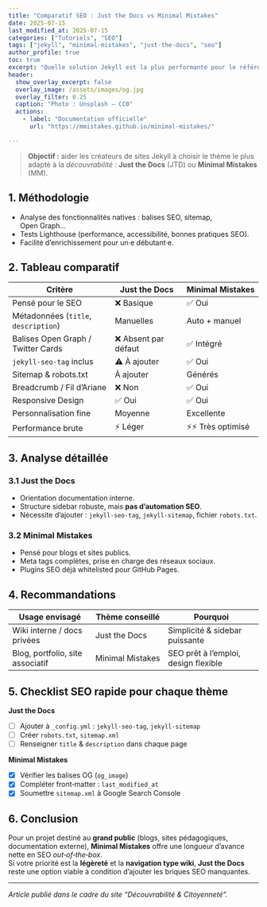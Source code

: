 ```yaml
---
title: "Comparatif SEO : Just the Docs vs Minimal Mistakes"
date: 2025-07-15
last_modified_at: 2025-07-15
categories: ["Tutoriels", "SEO"]
tags: ["jekyll", "minimal-mistakes", "just-the-docs", "seo"]
author_profile: true
toc: true
excerpt: "Quelle solution Jekyll est la plus performante pour le référencement ? Analyse détaillée entre Just the Docs et Minimal Mistakes."
header:
  show_overlay_excerpt: false
  overlay_image: /assets/images/og.jpg
  overlay_filter: 0.25
  caption: "Photo : Unsplash — CC0"
  actions:
    - label: "Documentation officielle"
      url: "https://mmistakes.github.io/minimal-mistakes/"

---
```


> **Objectif :** aider les créateurs de sites Jekyll à choisir le thème le plus adapté à la *découvrabilité* : **Just the Docs** (JTD) ou **Minimal Mistakes** (MM).

## 1. Méthodologie

- Analyse des fonctionnalités natives : balises SEO, sitemap, Open Graph…  
- Tests Lighthouse (performance, accessibilité, bonnes pratiques SEO).  
- Facilité d’enrichissement pour un·e débutant·e.

## 2. Tableau comparatif

| Critère | Just the Docs | Minimal Mistakes |
|---------|--------------|------------------|
| Pensé pour le SEO | ❌ Basique | ✅ Oui |
| Métadonnées (`title`, `description`) | Manuelles | Auto + manuel |
| Balises Open Graph / Twitter Cards | ❌ Absent par défaut | ✅ Intégré |
| `jekyll-seo-tag` inclus | ⚠️ À ajouter | ✅ Oui |
| Sitemap & robots.txt | À ajouter | Générés |
| Breadcrumb / Fil d’Ariane | ❌ Non | ✅ Oui |
| Responsive Design | ✅ Oui | ✅ Oui |
| Personnalisation fine | Moyenne | Excellente |
| Performance brute | ⚡ Léger | ⚡⚡ Très optimisé |

## 3. Analyse détaillée

### 3.1 Just the Docs

- Orientation documentation interne.  
- Structure sidebar robuste, mais **pas d’automation SEO**.  
- Nécessite d’ajouter : `jekyll-seo-tag`, `jekyll-sitemap`, fichier `robots.txt`.

### 3.2 Minimal Mistakes

- Pensé pour blogs et sites publics.  
- Meta tags complètes, prise en charge des réseaux sociaux.  
- Plugins SEO déjà whitelisted pour GitHub Pages.

## 4. Recommandations

| Usage envisagé | Thème conseillé | Pourquoi |
|----------------|-----------------|----------|
| Wiki interne / docs privées | Just the Docs | Simplicité & sidebar puissante |
| Blog, portfolio, site associatif | Minimal Mistakes | SEO prêt à l’emploi, design flexible |

## 5. Checklist SEO rapide pour chaque thème

**Just the Docs**

- [ ] Ajouter à `_config.yml` : `jekyll-seo-tag`, `jekyll-sitemap`  
- [ ] Créer `robots.txt`, `sitemap.xml`  
- [ ] Renseigner `title` & `description` dans chaque page

**Minimal Mistakes**

- [x] Vérifier les balises OG (`og_image`)  
- [x] Compléter front‑matter : `last_modified_at`  
- [x] Soumettre `sitemap.xml` à Google Search Console

## 6. Conclusion

Pour un projet destiné au **grand public** (blogs, sites pédagogiques, documentation externe), **Minimal Mistakes** offre une longueur d’avance nette en SEO *out‑of‑the‑box*.  
Si votre priorité est la **légèreté** et la **navigation type wiki**, **Just the Docs** reste une option viable à condition d’ajouter les briques SEO manquantes.

---

*Article publié dans le cadre du site “Découvrabilité & Citoyenneté”.*
